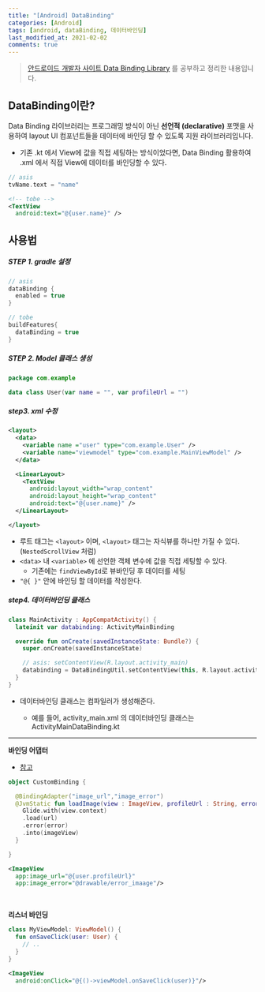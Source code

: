 ```yaml
---
title: "[Android] DataBinding"
categories: [Android]
tags: [android, dataBinding, 데이터바인딩]
last_modified_at: 2021-02-02
comments: true
---
```


> [안드로이드 개발자 사이트 Data Binding Library](https://developer.android.com/topic/libraries/data-binding) 를 공부하고 정리한 내용입니다.

## DataBinding이란?

Data Binding 라이브러리는 프로그래밍 방식이 아닌 **선언적 (declarative)** 포맷을 사용하여 layout UI 컴포넌트들을 데이터에 바인딩 할 수 있도록 지원 라이브러리입니다.

- 기존 .kt 에서 View에 값을 직접 세팅하는 방식이었다면, Data Binding 활용하여 .xml 에서 직접 View에 데이터를 바인딩할 수 있다.

```kotlin
// asis
tvName.text = "name"
```

```xml
<!-- tobe -->
<TextView
  android:text="@{user.name}" />
```

## 사용법

##### STEP 1. gradle 설정

```gradle
// asis
dataBinding {
  enabled = true
}

// tobe
buildFeatures{
  dataBinding = true
}
```

##### STEP 2. Model 클래스 생성

```kotlin
package com.example

data class User(var name = "", var profileUrl = "")
```

##### step3. xml 수정

```xml
<layout>
  <data>
    <variable name ="user" type="com.example.User" />
    <variable name="viewmodel" type="com.example.MainViewModel" />
  </data>

  <LinearLayout>
    <TextView
      android:layout_width="wrap_content"
      android:layout_height="wrap_content"
      android:text="@{user.name}" />
  </LinearLayout>

</layout>
```

- 루트 태그는 `<layout>` 이며, `<layout>` 태그는 자식뷰를 하나만 가질 수 있다. (`NestedScrollView` 처럼)
- `<data>` 내 `<variable>` 에 선언한 객체 변수에 값을 직접 세팅할 수 있다.
  - 기존에는 `findViewById`로 뷰바인딩 후 데이터를 세팅
- `"@{ }"` 안에 바인딩 할 데이터를 작성한다.

##### step4. 데이터바인딩 클래스

```kotlin
class MainActivity : AppCompatActivity() {
  lateinit var databinding: ActivityMainBinding

  override fun onCreate(savedInstanceState: Bundle?) {
    super.onCreate(savedInstanceState)

    // asis: setContentView(R.layout.activity_main)
    databinding = DataBindingUtil.setContentView(this, R.layout.activity_main)
  }
}
```

- 데이터바인딩 클래스는 컴파일러가 생성해준다.

  - 예를 들어, activity_main.xml 의 데이터바인딩 클래스는 ActivityMainDataBinding.kt

---

**바인딩 어댑터**

- [참고](https://medium.com/@logishudson0218/bindingadapter-948293769b20)

```kotlin
object CustomBinding {

  @BindingAdapter("image_url","image_error")
  @JvmStatic fun loadImage(view : ImageView, profileUrl : String, error : Drawable){
    Glide.with(view.context)
    .load(url)
    .error(error)
    .into(imageView)
  }

}
```

```xml
<ImageView
  app:image_url="@{user.profileUrl}"
  app:image_error="@drawable/error_imaage"/>
```

<br>

**리스너 바인딩**

```kotlin
class MyViewModel: ViewModel() {
  fun onSaveClick(user: User) {
    // ..
  }
}
```

```xml
<ImageView
  android:onClick="@{()->viewModel.onSaveClick(user)}"/>
```
